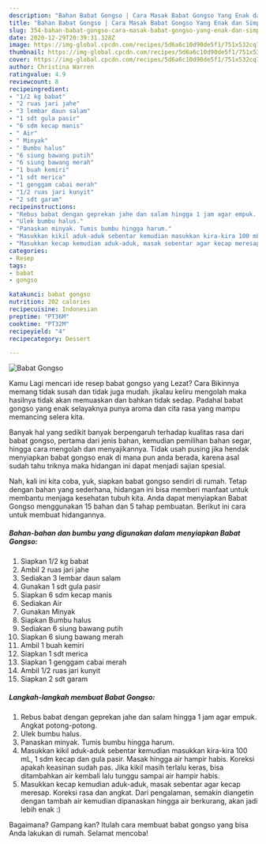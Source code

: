 ```yaml
---
description: "Bahan Babat Gongso | Cara Masak Babat Gongso Yang Enak dan Simpel"
title: "Bahan Babat Gongso | Cara Masak Babat Gongso Yang Enak dan Simpel"
slug: 354-bahan-babat-gongso-cara-masak-babat-gongso-yang-enak-dan-simpel
date: 2020-12-29T20:39:31.328Z
image: https://img-global.cpcdn.com/recipes/5d6a6c10d90de5f1/751x532cq70/babat-gongso-foto-resep-utama.jpg
thumbnail: https://img-global.cpcdn.com/recipes/5d6a6c10d90de5f1/751x532cq70/babat-gongso-foto-resep-utama.jpg
cover: https://img-global.cpcdn.com/recipes/5d6a6c10d90de5f1/751x532cq70/babat-gongso-foto-resep-utama.jpg
author: Christina Warren
ratingvalue: 4.9
reviewcount: 8
recipeingredient:
- "1/2 kg babat"
- "2 ruas jari jahe"
- "3 lembar daun salam"
- "1 sdt gula pasir"
- "6 sdm kecap manis"
- " Air"
- " Minyak"
- " Bumbu halus"
- "6 siung bawang putih"
- "6 siung bawang merah"
- "1 buah kemiri"
- "1 sdt merica"
- "1 genggam cabai merah"
- "1/2 ruas jari kunyit"
- "2 sdt garam"
recipeinstructions:
- "Rebus babat dengan geprekan jahe dan salam hingga 1 jam agar empuk. Angkat potong-potong."
- "Ulek bumbu halus."
- "Panaskan minyak. Tumis bumbu hingga harum."
- "Masukkan kikil aduk-aduk sebentar kemudian masukkan kira-kira 100 mL, 1 sdm kecap dan gula pasir. Masak hingga air hampir habis. Koreksi apakah keasinan sudah pas. Jika kikil masih terlalu keras, bisa ditambahkan air kembali lalu tunggu sampai air hampir habis."
- "Masukkan kecap kemudian aduk-aduk, masak sebentar agar kecap meresap. Koreksi rasa dan angkat. Dari pengalaman, semakin diangetin dengan tambah air kemudian dipanaskan hingga air berkurang, akan jadi lebih enak :)"
categories:
- Resep
tags:
- babat
- gongso

katakunci: babat gongso 
nutrition: 202 calories
recipecuisine: Indonesian
preptime: "PT36M"
cooktime: "PT32M"
recipeyield: "4"
recipecategory: Dessert

---
```



![Babat Gongso](https://img-global.cpcdn.com/recipes/5d6a6c10d90de5f1/751x532cq70/babat-gongso-foto-resep-utama.jpg)

Kamu Lagi mencari ide resep babat gongso yang Lezat? Cara Bikinnya memang tidak susah dan tidak juga mudah. jikalau keliru mengolah maka hasilnya tidak akan memuaskan dan bahkan tidak sedap. Padahal babat gongso yang enak selayaknya punya aroma dan cita rasa yang mampu memancing selera kita.

Banyak hal yang sedikit banyak berpengaruh terhadap kualitas rasa dari babat gongso, pertama dari jenis bahan, kemudian pemilihan bahan segar, hingga cara mengolah dan menyajikannya. Tidak usah pusing jika hendak menyiapkan babat gongso enak di mana pun anda berada, karena asal sudah tahu triknya maka hidangan ini dapat menjadi sajian spesial.




Nah, kali ini kita coba, yuk, siapkan babat gongso sendiri di rumah. Tetap dengan bahan yang sederhana, hidangan ini bisa memberi manfaat untuk membantu menjaga kesehatan tubuh kita. Anda dapat menyiapkan Babat Gongso menggunakan 15 bahan dan 5 tahap pembuatan. Berikut ini cara untuk membuat hidangannya.

<!--inarticleads1-->

##### Bahan-bahan dan bumbu yang digunakan dalam menyiapkan Babat Gongso:

1. Siapkan 1/2 kg babat
1. Ambil 2 ruas jari jahe
1. Sediakan 3 lembar daun salam
1. Gunakan 1 sdt gula pasir
1. Siapkan 6 sdm kecap manis
1. Sediakan  Air
1. Gunakan  Minyak
1. Siapkan  Bumbu halus
1. Sediakan 6 siung bawang putih
1. Siapkan 6 siung bawang merah
1. Ambil 1 buah kemiri
1. Siapkan 1 sdt merica
1. Siapkan 1 genggam cabai merah
1. Ambil 1/2 ruas jari kunyit
1. Siapkan 2 sdt garam




<!--inarticleads2-->

##### Langkah-langkah membuat Babat Gongso:

1. Rebus babat dengan geprekan jahe dan salam hingga 1 jam agar empuk. Angkat potong-potong.
1. Ulek bumbu halus.
1. Panaskan minyak. Tumis bumbu hingga harum.
1. Masukkan kikil aduk-aduk sebentar kemudian masukkan kira-kira 100 mL, 1 sdm kecap dan gula pasir. Masak hingga air hampir habis. Koreksi apakah keasinan sudah pas. Jika kikil masih terlalu keras, bisa ditambahkan air kembali lalu tunggu sampai air hampir habis.
1. Masukkan kecap kemudian aduk-aduk, masak sebentar agar kecap meresap. Koreksi rasa dan angkat. Dari pengalaman, semakin diangetin dengan tambah air kemudian dipanaskan hingga air berkurang, akan jadi lebih enak :)




Bagaimana? Gampang kan? Itulah cara membuat babat gongso yang bisa Anda lakukan di rumah. Selamat mencoba!

